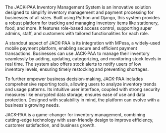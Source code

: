 The JACK-PAA Inventory Management System is an innovative solution designed to simplify inventory management and payment processing for businesses of all sizes. Built using Python and Django, this system provides a robust platform for tracking and managing inventory items like stationery, food, and more. It features role-based access control, supporting super admins, staff, and customers with tailored functionalities for each role.

A standout aspect of JACK-PAA is its integration with MPesa, a widely-used mobile payment platform, enabling secure and efficient payment transactions. Businesses can use JACK-PAA to manage their inventory seamlessly by adding, updating, categorizing, and monitoring stock levels in real time. The system also offers stock alerts to notify users of low inventory levels, ensuring timely restocking and preventing shortages.

To further empower business decision-making, JACK-PAA includes comprehensive reporting tools, allowing users to analyze inventory trends and usage patterns. Its intuitive user interface, coupled with strong security measures like encrypted data storage, ensures ease of use and data protection. Designed with scalability in mind, the platform can evolve with a business's growing needs.

JACK-PAA is a game-changer for inventory management, combining cutting-edge technology with user-friendly design to improve efficiency, customer satisfaction, and business growth.